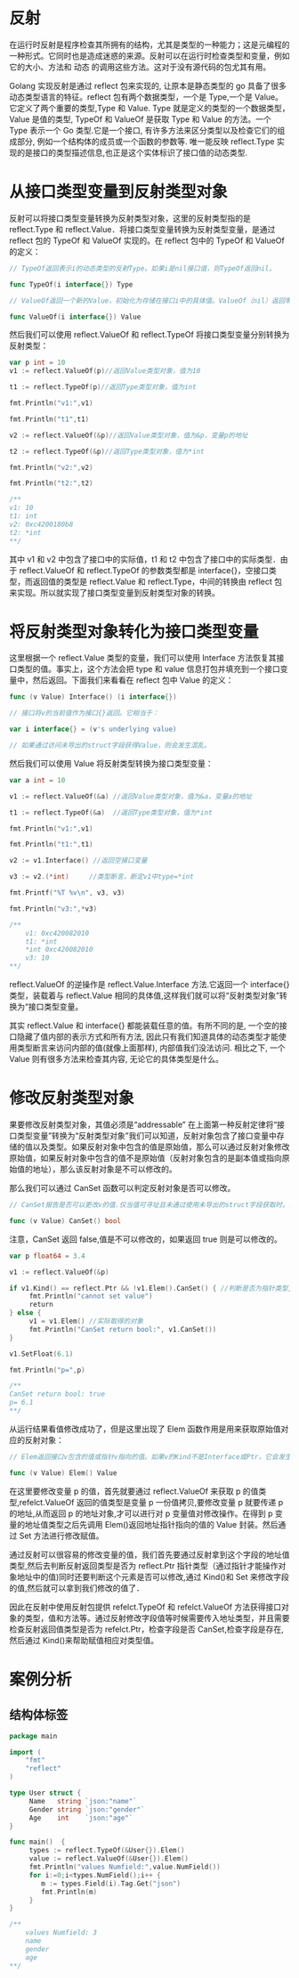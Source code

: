# 反射

在运行时反射是程序检查其所拥有的结构，尤其是类型的一种能力；这是元编程的一种形式。它同时也是造成迷惑的来源。反射可以在运行时检查类型和变量，例如它的大小、方法和 动态 的调用这些方法。这对于没有源代码的包尤其有用。

Golang 实现反射是通过 reflect 包来实现的, 让原本是静态类型的 go 具备了很多动态类型语言的特征。reflect 包有两个数据类型，一个是 Type,一个是 Value。它定义了两个重要的类型,Type 和 Value. Type 就是定义的类型的一个数据类型，Value 是值的类型, TypeOf 和 ValueOf 是获取 Type 和 Value 的方法。一个 Type 表示一个 Go 类型.它是一个接口, 有许多方法来区分类型以及检查它们的组成部分, 例如一个结构体的成员或一个函数的参数等. 唯一能反映 reflect.Type 实现的是接口的类型描述信息,也正是这个实体标识了接口值的动态类型.

# 从接口类型变量到反射类型对象

反射可以将接口类型变量转换为反射类型对象，这里的反射类型指的是 reflect.Type 和 reflect.Value．将接口类型变量转换为反射类型变量，是通过 reflect 包的 TypeOf 和 ValueOf 实现的。在 reflect 包中的 TypeOf 和 ValueOf 的定义：

```go
// TypeOf返回表示i的动态类型的反射Type。如果i是nil接口值，则TypeOf返回nil。

func TypeOf(i interface{}) Type

// ValueOf返回一个新的Value，初始化为存储在接口i中的具体值。ValueOf（nil）返回零值

func ValueOf(i interface{}) Value
```

然后我们可以使用 reflect.ValueOf 和 reflect.TypeOf 将接口类型变量分别转换为反射类型：

```go
var p int = 10
v1 := reflect.ValueOf(p)//返回Value类型对象，值为10

t1 := reflect.TypeOf(p)//返回Type类型对象，值为int

fmt.Println("v1:",v1)

fmt.Println("t1",t1)

v2 := reflect.ValueOf(&p)//返回Value类型对象，值为&p，变量p的地址

t2 := reflect.TypeOf(&p)//返回Type类型对象，值为*int

fmt.Println("v2:",v2)

fmt.Println("t2:",t2)

/**
v1: 10
t1: int
v2: 0xc4200180b8
t2: *int
**/
```

其中 v1 和 v2 中包含了接口中的实际值，t1 和 t2 中包含了接口中的实际类型．由于 reflect.ValueOf 和 reflect.TypeOf 的参数类型都是 interface{}，空接口类型，而返回值的类型是 reflect.Value 和 reflect.Type，中间的转换由 reflect 包来实现。所以就实现了接口类型变量到反射类型对象的转换。

# 将反射类型对象转化为接口类型变量

这里根据一个 reflect.Value 类型的变量，我们可以使用 Interface 方法恢复其接口类型的值。事实上，这个方法会把 type 和 value 信息打包并填充到一个接口变量中，然后返回。下面我们来看看在 reflect 包中 Value 的定义：

```go
func (v Value) Interface() (i interface{})

// 接口将v的当前值作为接口{}返回。它相当于：

var i interface{} = (v's underlying value)

// 如果通过访问未导出的struct字段获得Value，则会发生混乱。
```

然后我们可以使用 Value 将反射类型转换为接口类型变量：

```go
var a int = 10

v1 := reflect.ValueOf(&a) //返回Value类型对象，值为&a，变量a的地址

t1 := reflect.TypeOf(&a)  //返回Type类型对象，值为*int

fmt.Println("v1:",v1)

fmt.Println("t1:",t1)

v2 := v1.Interface() //返回空接口变量

v3 := v2.(*int)     //类型断言，断定v1中type=*int

fmt.Printf("%T %v\n", v3, v3)

fmt.Println("v3:",*v3)

/**
    v1: 0xc420082010
    t1: *int
    *int 0xc420082010
    v3: 10
**/
```

reflect.ValueOf 的逆操作是 reflect.Value.Interface 方法.它返回一个 interface{}类型，装载着与 reflect.Value 相同的具体值,这样我们就可以将“反射类型对象”转换为“接口类型变量。

其实 reflect.Value 和 interface{} 都能装载任意的值。有所不同的是, 一个空的接口隐藏了值内部的表示方式和所有方法, 因此只有我们知道具体的动态类型才能使用类型断言来访问内部的值(就像上面那样), 内部值我们没法访问. 相比之下, 一个 Value 则有很多方法来检查其内容, 无论它的具体类型是什么。

# 修改反射类型对象

果要修改反射类型对象，其值必须是“addressable” 在上面第一种反射定律将“接口类型变量”转换为“反射类型对象”我们可以知道，反射对象包含了接口变量中存储的值以及类型。如果反射对象中包含的值是原始值，那么可以通过反射对象修改原始值，如果反射对象中包含的值不是原始值（反射对象包含的是副本值或指向原始值的地址），那么该反射对象是不可以修改的。

那么我们可以通过 CanSet 函数可以判定反射对象是否可以修改。

```go
// CanSet报告是否可以更改v的值.仅当值可寻址且未通过使用未导出的struct字段获取时，才能更改值。如果CanSet返回false，则调用Set或任何特定于类型的setter（例如，SetBool，SetInt）将会发生混乱。

func (v Value) CanSet() bool
```

注意，CanSet 返回 false,值是不可以修改的，如果返回 true 则是可以修改的。

```go
var p float64 = 3.4

v1 := reflect.ValueOf(&p)

if v1.Kind() == reflect.Ptr && !v1.Elem().CanSet() { //判断是否为指针类型,元素是否可以修改
　　　fmt.Println("cannot set value")
　　　return
} else {
　　　v1 = v1.Elem() //实际取得的对象
　　　fmt.Println("CanSet return bool:", v1.CanSet())
}

v1.SetFloat(6.1)

fmt.Println("p=",p)

/**
CanSet return bool: true
p= 6.1
**/
```

从运行结果看值修改成功了，但是这里出现了 Elem 函数作用是用来获取原始值对应的反射对象：

```go
// Elem返回接口v包含的值或指针v指向的值。如果v的Kind不是Interface或Ptr，它会发生恐慌。如果v为nil，则返回零值。

func (v Value) Elem() Value
```

在这里要修改变量 p 的值，首先就要通过 reflect.ValueOf 来获取 p 的值类型,refelct.ValueOf 返回的值类型是变量 p 一份值拷贝,要修改变量 p 就要传递 p 的地址,从而返回 p 的地址对象,才可以进行对 p 变量值对修改操作。在得到 p 变量的地址值类型之后先调用 Elem()返回地址指针指向的值的 Value 封装。然后通过 Set 方法进行修改赋值。

通过反射可以很容易的修改变量的值，我们首先要通过反射拿到这个字段的地址值类型,然后去判断反射返回类型是否为 reflect.Ptr 指针类型（通过指针才能操作对象地址中的值)同时还要判断这个元素是否可以修改,通过 Kind()和 Set 来修改字段的值,然后就可以拿到我们修改的值了．

因此在反射中使用反射包提供 refelct.TypeOf 和 refelct.ValueOf 方法获得接口对象的类型，值和方法等。通过反射修改字段值等时候需要传入地址类型，并且需要检查反射返回值类型是否为 refelct.Ptr，检查字段是否 CanSet,检查字段是存在,然后通过 Kind()来帮助赋值相应对类型值。

# 案例分析

## 结构体标签

```go
package main

import (
	"fmt"
	"reflect"
)

type User struct {
     Name   string `json:"name"`
     Gender string `json:"gender"`
     Age    int    `json:"age"`
}

func main()  {
     types := reflect.TypeOf(&User{}).Elem()
     value := reflect.ValueOf(&User{}).Elem()
     fmt.Println("values Numfield:",value.NumField())
     for i:=0;i<types.NumField();i++ {
        m := types.Field(i).Tag.Get("json")
        fmt.Println(m)
     }
}

/**
    values Numfield: 3
    name
    gender
    age
**/
```
